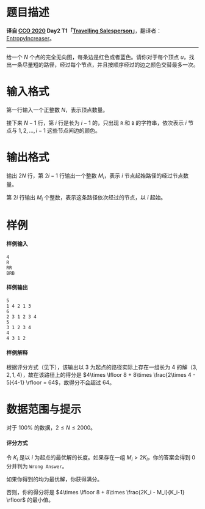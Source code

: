 
# 题目描述

 **译自 [CCO 2020](https://cemc.math.uwaterloo.ca/contests/computing/2020/index.html) Day2 T1「[Travelling Salesperson](https://cemc.math.uwaterloo.ca/contests/computing/2020/cco/day2.pdf)」**，翻译者：[EntropyIncreaser](/user/3532)。

---

给一个 $N$ 个点的完全无向图，每条边是红色或者蓝色。请你对于每个顶点 $u$，找出一条尽量短的路径，经过每个节点，并且按顺序经过的边之颜色交替最多一次。



# 输入格式

第一行输入一个正整数 $N$，表示顶点数量。

接下来 $N-1$ 行，第 $i$ 行是长为 $i-1$ 的，只出现 `R` 和 `B` 的字符串，依次表示 $i$ 节点与 $1, 2, \dots, i-1$ 这些节点间边的颜色。

# 输出格式

输出 $2N$ 行，第 $2i-1$ 行输出一个整数 $M_i$，表示 $i$ 节点起始路径的经过节点数量。

第 $2i$ 行输出 $M_i$ 个整数，表示这条路径依次经过的节点，以 $i$ 起始。


# 样例

#### 样例输入

```plain
4
R
RR
BRB
```

#### 样例输出

```plain
5
1 4 2 1 3
6
2 3 1 2 3 4
5
3 1 2 3 4
4
4 3 1 2
```

#### 样例解释

根据评分方式（见下），该输出以 $3$ 为起点的路径实际上存在一组长为 $4$ 的解（$3,2,1,4$），故在该路径上的得分是 $4\times \lfloor 8 + 8\times \frac{2\times 4 - 5}{4-1} \rfloor = 64$，故得分不会超过 $64$。

# 数据范围与提示

对于 $100 \%$ 的数据，$2 \le N \le 2000$。

#### 评分方式

令 $K_i$ 是以 $i$ 为起点的最优解的长度。如果存在一组 $M_i > 2K_i$，你的答案会得到 $0$ 分并判为 `Wrong Answer`。

如果你得到的均为最优解，你获得满分。

否则，你的得分将是 $4\times \lfloor 8 + 8\times \frac{2K_i - M_i}{K_i-1} \rfloor$ 的最小值。

